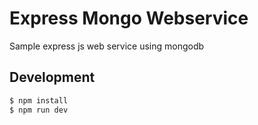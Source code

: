 # Express Mongo Webservice

Sample express js web service using mongodb

## Development

```bash
$ npm install
$ npm run dev
```
